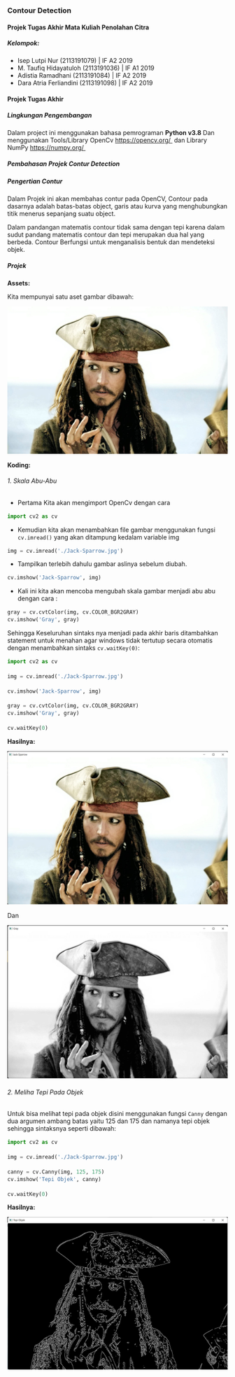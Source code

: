 ### Contour Detection

#### Projek Tugas Akhir Mata Kuliah Penolahan Citra

##### Kelompok:

- Isep Lutpi Nur (2113191079) | IF A2 2019
- M. Taufiq Hidayatuloh (2113191036)  | IF A1 2019
- Adistia Ramadhani (2113191084)  | IF A2 2019
- Dara Atria Ferliandini (2113191098)  | IF A2 2019



#### Projek Tugas Akhir
##### Lingkungan Pengembangan
Dalam project ini menggunakan bahasa pemrograman **Python v3.8** Dan menggunakan Tools/Library OpenCv <a href="https://opencv.org/">https://opencv.org/ </a> dan Library NumPy <a href="https://numpy.org/">https://numpy.org/ </a>



##### Pembahasan Projek Contur Detection

##### Pengertian Contur

Dalam Projek ini akan membahas contur pada OpenCV, Contour pada dasarnya adalah batas-batas object, garis atau kurva yang menghubungkan titik menerus sepanjang suatu object.

Dalam pandangan matematis contour tidak sama dengan tepi karena dalam sudut pandang matematis contour dan tepi merupakan dua hal yang berbeda. Contour Berfungsi untuk menganalisis bentuk dan mendeteksi objek.



##### Projek

**Assets:**

Kita mempunyai satu aset gambar dibawah:

![Jack-Sparrow](./Jack-Sparrow.jpg)

**Koding:**

###### 1. Skala Abu-Abu

- Pertama Kita akan mengimport OpenCv dengan cara 

```python
import cv2 as cv
```

- Kemudian kita akan menambahkan file gambar menggunakan fungsi ```cv.imread()``` yang akan ditampung kedalam variable img

```python
img = cv.imread('./Jack-Sparrow.jpg')
```

- Tampilkan terlebih dahulu gambar aslinya sebelum diubah.
```python
cv.imshow('Jack-Sparrow', img)
```

- Kali ini kita akan mencoba mengubah skala gambar menjadi abu abu dengan cara :

```python
gray = cv.cvtColor(img, cv.COLOR_BGR2GRAY)
cv.imshow('Gray', gray)
```

Sehingga Keseluruhan sintaks nya menjadi pada akhir baris ditambahkan statement untuk menahan agar windows tidak tertutup secara otomatis dengan menambahkan sintaks ```cv.waitKey(0)```:
```python
import cv2 as cv

img = cv.imread('./Jack-Sparrow.jpg')

cv.imshow('Jack-Sparrow', img)

gray = cv.cvtColor(img, cv.COLOR_BGR2GRAY)
cv.imshow('Gray', gray)

cv.waitKey(0)
```

**Hasilnya:**

![image-20220105043054029](screenshot\image-20220105043054029.png)

Dan

![image-20220105043215823](screenshot\image-20220105043215823.png)






###### 2. Meliha Tepi Pada Objek

Untuk bisa melihat tepi pada objek disini menggunakan fungsi ```Canny``` dengan dua argumen ambang batas yaitu 125 dan 175 dan namanya tepi objek sehingga sintaksnya seperti dibawah:
```python
import cv2 as cv

img = cv.imread('./Jack-Sparrow.jpg')

canny = cv.Canny(img, 125, 175)
cv.imshow('Tepi Objek', canny)

cv.waitKey(0)
```

**Hasilnya:**

![image-20220105044600651](screenshot\image-20220105044600651.png)

